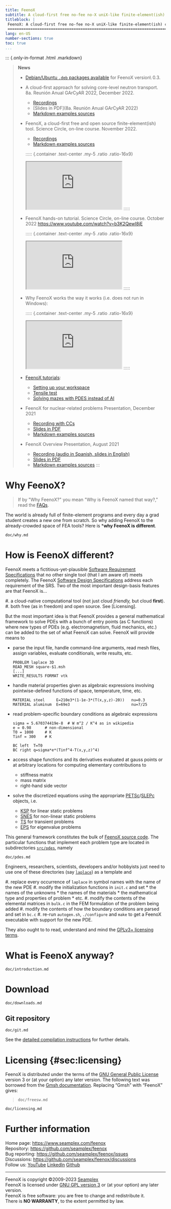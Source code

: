 ```yaml
---
title: FeenoX
subtitle: A cloud-first free no-fee no-X uniX-like finite-element(ish) computational engineering tool
titleblock: |
 FeenoX: A cloud-first free no-fee no-X uniX-like finite-element(ish) computational engineering tool
 =======================================================================================
lang: en-US
number-sections: true
toc: true
...
```





::: {.only-in-format .html .markdown}
> **News**
>
> * [Debian/Ubuntu `.deb` packages available](download.html#debian) for FeenoX version\ 0.3.
>
> * A cloud-first approach for solving core-level neutron transport. 8a. Reunión Anual GArCyAR 2022, December 2022.
>   - [Recordings](https://www.youtube.com/watch?v=rdZtyMf5m0k)
>   - [Slides in PDF](8a. Reunión Anual GArCyAR 2022)
>   - [Markdown examples sources](https://github.com/gtheler/2022-garcar)
>
>
> * FeenoX, a cloud-first free and open source finite-element(ish) tool. Science Circle, on-line course. November 2022.
>   - [Recordings](https://youtu.be/EZSjFzJAhbw)
>   - [Markdown examples sources](https://github.com/gtheler/2022-feenox-sci-circle)
>
>   ::::: {.container .text-center .my-5 .ratio .ratio-16x9}
>   <iframe class="embed-responsive-item" src="https://www.youtube.com/embed/EZSjFzJAhbw?rel=0" allowfullscreen></iframe>
>   :::::
>
> * FeenoX hands-on tutorial. Science Circle, on-line course. October 2022 <https://www.youtube.com/watch?v=b3K2QewI8jE>
>
>   ::::: {.container .text-center .my-5 .ratio .ratio-16x9}
>   <iframe class="embed-responsive-item" src="https://www.youtube.com/embed/b3K2QewI8jE?rel=0" allowfullscreen></iframe>
>   :::::
> 
> * Why FeenoX works the way it works (i.e. does not run in Windows):
>
>   ::::: {.container .text-center .my-5 .ratio .ratio-16x9}
>   <iframe class="embed-responsive-item" src="https://www.youtube.com/embed/66WvYTb4pSg?rel=0" allowfullscreen></iframe>
>   :::::
>
> * [FeenoX tutorials](doc/tutorials):
>   - [Setting up your workspace](doc/tutorials/000-setup)
>   - [Tensile test](doc/tutorials/110-tensile-test)
>   - [Solving mazes with PDES instead of AI](doc/tutorials/120-mazes)
>
> * FeenoX for nuclear-related problems Presentation, December 2021
>   - [Recording with CCs](https://youtu.be/e8kFmFOsbPk)
>   - [Slides in PDF](https://www.seamplex.com/feenox/doc/2021-brasil.pdf)
>   - [Markdown examples sources](https://github.com/gtheler/2021-brasil)
>
> * FeenoX Overview Presentation, August 2021
>   - [Recording (audio in Spanish, slides in English)](https://youtu.be/-RJ5qn7E9uE)
>   - [Slides in PDF](https://www.seamplex.com/feenox/doc/2021-feenox.pdf)
>   - [Markdown examples sources](https://github.com/gtheler/2021-presentation)
:::


# Why FeenoX?

> If by "Why FeenoX?" you mean "Why is FeenoX named that way?," read the [FAQs](doc/FAQ.md).


The world is already full of finite-element programs and every day a grad student creates a new one from scratch.
So why adding FeenoX to the already-crowded space of FEA tools?
Here is ***why FeenoX is different**.

```{.include}
doc/why.md
```

# How is FeenoX different?

FeenoX meets a fictitious-yet-plausible [Software Requirement Specifications](https://www.seamplex.com/feenox/doc/srs.html) that no other single tool (that I am aware of) meets completely.
The FeenoX [Software Design Specifications](https://www.seamplex.com/feenox/doc/sds.html) address each requirement of the SRS.
Two of the most important design-basis features are that FeenoX is...

 #. a cloud-native computational tool (not just cloud _friendly,_ but cloud **first**).
 #. both free (as in freedom) and open source. See [Licensing].
 
But the most important idea is that FeenoX provides a general mathematical framework to solve PDEs with a bunch of entry points (as C functions) where new types of PDEs (e.g. electromagnetism, fluid mechanics, etc.) can be added to the set of what FeenoX can solve. FeenoX will provide means to

  - parse the input file, handle command-line arguments, read mesh files, assign variables, evaluate conditionals, write results, etc.
    ```feenox
    PROBLEM laplace 3D
    READ_MESH square-$1.msh
    [...]
    WRITE_RESULTS FORMAT vtk
    ```
    
  - handle material properties given as algebraic expressions involving pointwise-defined functions of space, temperature, time, etc.
    
    ```feenox
    MATERIAL steel     E=210e3*(1-1e-3*(T(x,y,z)-20))   nu=0.3
    MATERIAL aluminum  E=69e3                           nu=7/25
    ```
    
  - read problem-specific boundary conditions as algebraic expressions
    
    ```feenox
    sigma = 5.670374419e-8  # W m^2 / K^4 as in wikipedia
    e = 0.98      # non-dimensional
    T0 = 1000     # K
    Tinf = 300    # K

    BC left  T=T0
    BC right q=sigma*e*(Tinf^4-T(x,y,z)^4)
    ```

  - access shape functions and its derivatives evaluated at gauss points or at arbitrary locations for computing elementary contributions to
     * stiffness matrix
     * mass matrix
     * right-hand side vector
    
  - solve the discretized equations using the appropriate [PETSc](https://petsc.org/)/[SLEPc](https://slepc.upv.es/) objects, i.e.
    * [KSP](https://petsc.org/release/manual/ksp/) for linear static problems
    * [SNES](https://petsc.org/release/manual/snes/) for non-linear static problems
    * [TS](https://petsc.org/release/manual/ts/) for transient problems
    * [EPS](https://slepc.upv.es/documentation/current/docs/manualpages/EPS/index.html) for eigenvalue problems

This general framework constitutes the bulk of [FeenoX source code](https://github.com/seamplex/feenox).
The particular functions that implement each problem type are located in subdirectories [`src/pdes`](https://github.com/seamplex/feenox/tree/main/src/pdes), namely

```include
doc/pdes.md
```
      
Engineers, researchers, scientists, developers and/or hobbyists just need to use one of these directories (say [`laplace`](https://github.com/seamplex/feenox/tree/main/src/pdes/laplace)) as a template and

 #. replace every occurrence of `laplace` in symbol names with the name of the new PDE
 #. modify the initialization functions in `init.c` and set 
     * the names of the unknowns
     * the names of the materials
     * the mathematical type and properties of problem 
     * etc.
 #. modify the contents of the elemental matrices in `bulk.c` in the FEM formulation of the problem being added
 #. modify the contents of how the boundary conditions are parsed and set in `bc.c`
 #. re-run `autogen.sh`, `./configure` and `make` to get a FeenoX executable with support for the new PDE.

They also ought to to read, understand and mind the [GPLv3+ licensing terms](#sec:licensing).


# What is FeenoX anyway?

```{.include}
doc/introduction.md
```


# Download

```include
doc/downloads.md
```

## Git repository

```include
doc/git.md
```

See the [detailed compilation instructions](doc/compilation.md) for further details.

# Licensing {#sec:licensing}

FeenoX is distributed under the terms of the [GNU General Public License](http://www.gnu.org/copyleft/gpl.html) version 3 or (at your option) any later version. The following text was borrowed from the [Gmsh documentation](http://gmsh.info/doc/texinfo/gmsh.html#Copying-conditions). Replacing “Gmsh” with “FeenoX” gives:

> ```include
> doc/freesw.md
> ```

```include
doc/licensing.md
```


# Further information

Home page: <https://www.seamplex.com/feenox>  
Repository: <https://github.com/seamplex/feenox>  
Bug reporting: <https://github.com/seamplex/feenox/issues>  
Discussions: <https://github.com/seamplex/feenox/discussions>  
Follow us: [YouTube](https://www.youtube.com/channel/UCC6SzVLxO8h6j5rLlfCQPhA)
           [LinkedIn](https://www.linkedin.com/company/seamplex/)
           [Github](https://github.com/seamplex)

---------------------------

FeenoX is copyright ©2009-2023 [Seamplex](https://www.seamplex.com)  
FeenoX is licensed under [GNU GPL version 3](http://www.gnu.org/copyleft/gpl.html) or (at your option) any later version.  
FeenoX is free software: you are free to change and redistribute it.  
There is **NO WARRANTY**, to the extent permitted by law.  
